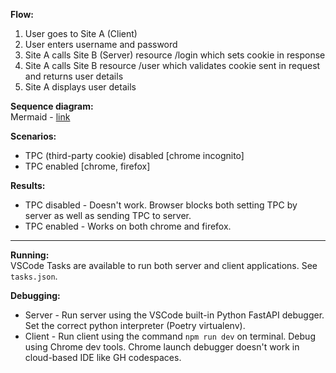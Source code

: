 **Flow:**   
1. User goes to Site A (Client) 
2. User enters username and password 
3. Site A calls Site B (Server) resource /login which sets cookie in response 
4. Site A calls Site B resource /user which validates cookie sent in request and returns user details 
5. Site A displays user details 

**Sequence diagram:**  
Mermaid - [link](https://www.mermaidchart.com/app/projects/180edc5d-2f8c-4566-b6f8-7a699098920c/diagrams/5ac37870-04fb-41bf-bf8e-988bccc750c7/version/v0.1/edit) 


**Scenarios:**  
- TPC (third-party cookie) disabled [chrome incognito] 
- TPC enabled [chrome, firefox] 

**Results:** 
- TPC disabled - Doesn't work. Browser blocks both setting TPC by server as well as sending TPC to server. 
- TPC enabled - Works on both chrome and firefox.  

-----

**Running:**  
VSCode Tasks are available to run both server and client applications. See `tasks.json`. 

**Debugging:** 

- Server - Run server using the VSCode built-in Python FastAPI debugger. Set the correct python interpreter (Poetry virtualenv). 
- Client - Run client using the command `npm run dev` on terminal. Debug using Chrome dev tools. Chrome launch debugger doesn't work in cloud-based IDE like GH codespaces.  
